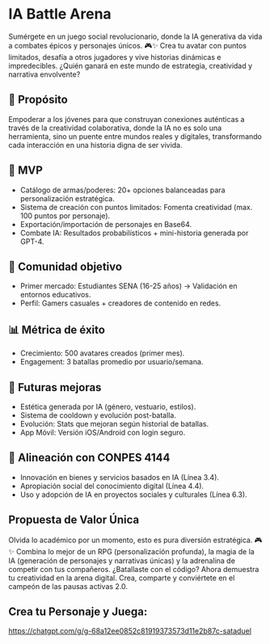 # IA Battle Arena
Sumérgete en un juego social revolucionario, donde la IA generativa da vida a combates épicos y personajes únicos. 🎮✨ Crea tu avatar con puntos limitados, desafía a otros jugadores y vive historias dinámicas e impredecibles. ¿Quién ganará en este mundo de estrategia, creatividad y narrativa envolvente?

## 🎯 Propósito
Empoderar a los jóvenes para que construyan conexiones auténticas a través de la creatividad colaborativa, donde la IA no es solo una herramienta, sino un puente entre mundos reales y digitales, transformando cada interacción en una historia digna de ser vivida.

## 🚀 MVP
- Catálogo de armas/poderes: 20+ opciones balanceadas para personalización estratégica.
- Sistema de creación con puntos limitados: Fomenta creatividad (max. 100 puntos por personaje).
- Exportación/importación de personajes en Base64.
- Combate IA: Resultados probabilísticos + mini-historia generada por GPT-4.

## 👥 Comunidad objetivo
- Primer mercado: Estudiantes SENA (16-25 años) → Validación en entornos educativos.
- Perfil: Gamers casuales + creadores de contenido en redes.

## 📊 Métrica de éxito
- Crecimiento: 500 avatares creados (primer mes).
- Engagement: 3 batallas promedio por usuario/semana.

## 🔮 Futuras mejoras
- Estética generada por IA (género, vestuario, estilos).
- Sistema de cooldown y evolución post-batalla.
- Evolución: Stats que mejoran según historial de batallas.
- App Móvil: Versión iOS/Android con login seguro.

## 📌 Alineación con CONPES 4144
- Innovación en bienes y servicios basados en IA (Línea 3.4).
- Apropiación social del conocimiento digital (Línea 4.4).
- Uso y adopción de IA en proyectos sociales y culturales (Línea 6.3).

## Propuesta de Valor Única
Olvida lo académico por un momento, esto es pura diversión estratégica. 🎮✨ Combina lo mejor de un RPG (personalización profunda), la magia de la IA (generación de personajes y narrativas únicas) y la adrenalina de competir con tus compañeros. ¿Batallaste con el código? Ahora demuestra tu creatividad en la arena digital. Crea, comparte y conviértete en el campeón de las pausas activas 2.0.

## Crea tu Personaje y Juega:
https://chatgpt.com/g/g-68a12ee0852c81919373573d11e2b87c-sataduel